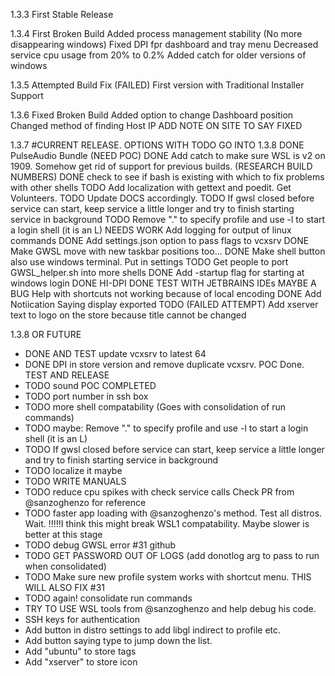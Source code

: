 1.3.3
First Stable Release

1.3.4
First Broken Build
Added process management stability (No more disappearing windows)
Fixed DPI fpr dashboard and tray menu
Decreased service cpu usage from 20% to 0.2%
Added catch for older versions of windows

1.3.5
Attempted Build Fix (FAILED)
First version with Traditional Installer Support

1.3.6
Fixed Broken Build
Added option to change Dashboard position
Changed method of finding Host IP
ADD NOTE ON SITE TO SAY FIXED

1.3.7 #CURRENT RELEASE. OPTIONS WITH TODO GO INTO 1.3.8
DONE PulseAudio Bundle (NEED POC)
DONE Add catch to make sure WSL is v2 on 1909. Somehow get rid of support for previous builds. (RESEARCH BUILD NUMBERS)
DONE check to see if bash is existing with which to fix problems with other shells
TODO Add localization with gettext and poedit. Get Volunteers.
TODO Update DOCS accordingly.
TODO If gwsl closed before service can start, keep service a little longer and try to finish starting service in background
TODO Remove "." to specify profile and use -l to start a login shell (it is an L)
NEEDS WORK Add logging for output of linux commands
DONE Add settings.json option to pass flags to vcxsrv
DONE Make GWSL move with new taskbar positions too...
DONE Make shell button also use windows terminal. Put in settings
TODO Get people to port GWSL_helper.sh into more shells
DONE Add -startup flag for starting at windows login
DONE HI-DPI
DONE TEST WITH JETBRAINS IDEs
MAYBE A BUG Help with shortcuts not working because of local encoding
DONE Add Notiication Saying display exported
TODO (FAILED ATTEMPT) Add xserver text to logo on the store because title cannot be changed

1.3.8 OR FUTURE
*  DONE AND TEST update vcxsrv to latest 64
*  DONE DPI in store version and remove duplicate vcxsrv. POC Done. TEST AND RELEASE
*  TODO sound POC COMPLETED
*  TODO port number in ssh box
*  TODO more shell compatability (Goes with consolidation of run commands)
*  TODO maybe: Remove "." to specify profile and use -l to start a login shell (it is an L)
*  TODO If gwsl closed before service can start, keep service a little longer and try to finish starting service in background
*  TODO localize it maybe
*  TODO WRITE MANUALS
*  TODO reduce cpu spikes with check service calls Check PR from @sanzoghenzo for reference
*  TODO faster app loading with @sanzoghenzo's method. Test all distros. Wait. !!!!!I think this might break WSL1 compatability. Maybe slower is better at this stage
*  TODO debug GWSL error #31 github
*  TODO GET PASSWORD OUT OF LOGS (add donotlog arg to pass to run when consolidated)
*  TODO Make sure new profile system works with shortcut menu. THIS WILL ALSO FIX #31
*  TODO again! consolidate run commands
*  TRY TO USE WSL tools from @sanzoghenzo and help debug his code. 
*  SSH keys for authentication
*  Add button in distro settings to add libgl indirect to profile etc.
*  Add button saying type to jump down the list.
*  Add "ubuntu" to store tags
*  Add "xserver" to store icon

